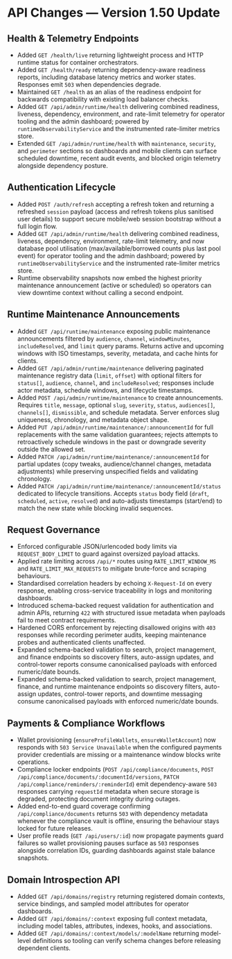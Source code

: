 # API Changes — Version 1.50 Update

## Health & Telemetry Endpoints
- Added `GET /health/live` returning lightweight process and HTTP runtime status for container orchestrators.
- Added `GET /health/ready` returning dependency-aware readiness reports, including database latency metrics and worker states. Responses emit `503` when dependencies degrade.
- Maintained `GET /health` as an alias of the readiness endpoint for backwards compatibility with existing load balancer checks.
- Added `GET /api/admin/runtime/health` delivering combined readiness, liveness, dependency, environment, and rate-limit telemetry for operator tooling and the admin dashboard; powered by `runtimeObservabilityService` and the instrumented rate-limiter metrics store.
- Extended `GET /api/admin/runtime/health` with `maintenance`, `security`, and `perimeter` sections so dashboards and mobile clients can surface scheduled downtime, recent audit events, and blocked origin telemetry alongside dependency posture.

## Authentication Lifecycle
- Added `POST /auth/refresh` accepting a refresh token and returning a refreshed `session` payload (access and refresh tokens plus sanitised user details) to support secure mobile/web session bootstrap without a full login flow.
- Added `GET /api/admin/runtime/health` delivering combined readiness, liveness, dependency, environment, rate-limit telemetry, and now database pool utilisation (max/available/borrowed counts plus last pool event) for operator tooling and the admin dashboard; powered by `runtimeObservabilityService` and the instrumented rate-limiter metrics store.
- Runtime observability snapshots now embed the highest priority maintenance announcement (active or scheduled) so operators can view downtime context without calling a second endpoint.

## Runtime Maintenance Announcements
- Added `GET /api/runtime/maintenance` exposing public maintenance announcements filtered by `audience`, `channel`, `windowMinutes`, `includeResolved`, and `limit` query params. Returns active and upcoming windows with ISO timestamps, severity, metadata, and cache hints for clients.
- Added `GET /api/admin/runtime/maintenance` delivering paginated maintenance registry data (`limit`, `offset`) with optional filters for `status[]`, `audience`, `channel`, and `includeResolved`; responses include actor metadata, schedule windows, and lifecycle timestamps.
- Added `POST /api/admin/runtime/maintenance` to create announcements. Requires `title`, `message`, optional `slug`, `severity`, `status`, `audiences[]`, `channels[]`, `dismissible`, and schedule metadata. Server enforces slug uniqueness, chronology, and metadata object shape.
- Added `PUT /api/admin/runtime/maintenance/:announcementId` for full replacements with the same validation guarantees; rejects attempts to retroactively schedule windows in the past or downgrade severity outside the allowed set.
- Added `PATCH /api/admin/runtime/maintenance/:announcementId` for partial updates (copy tweaks, audience/channel changes, metadata adjustments) while preserving unspecified fields and validating chronology.
- Added `PATCH /api/admin/runtime/maintenance/:announcementId/status` dedicated to lifecycle transitions. Accepts `status` body field (`draft`, `scheduled`, `active`, `resolved`) and auto-adjusts timestamps (start/end) to match the new state while blocking invalid sequences.

## Request Governance
- Enforced configurable JSON/urlencoded body limits via `REQUEST_BODY_LIMIT` to guard against oversized payload attacks.
- Applied rate limiting across `/api/*` routes using `RATE_LIMIT_WINDOW_MS` and `RATE_LIMIT_MAX_REQUESTS` to mitigate brute-force and scraping behaviours.
- Standardised correlation headers by echoing `X-Request-Id` on every response, enabling cross-service traceability in logs and monitoring dashboards.
- Introduced schema-backed request validation for authentication and admin APIs, returning `422` with structured issue metadata when payloads fail to meet contract requirements.
- Hardened CORS enforcement by rejecting disallowed origins with `403` responses while recording perimeter audits, keeping maintenance probes and authenticated clients unaffected.
- Expanded schema-backed validation to search, project management, and finance endpoints so discovery filters, auto-assign
  updates, and control-tower reports consume canonicalised payloads with enforced numeric/date bounds.
- Expanded schema-backed validation to search, project management, finance, and runtime maintenance endpoints so discovery filters, auto-assign updates, control-tower reports, and downtime messaging consume canonicalised payloads with enforced numeric/date bounds.

## Payments & Compliance Workflows
- Wallet provisioning (`ensureProfileWallets`, `ensureWalletAccount`) now responds with `503 Service Unavailable` when the configured payments provider credentials are missing or a maintenance window blocks write operations.
- Compliance locker endpoints (`POST /api/compliance/documents`, `POST /api/compliance/documents/:documentId/versions`, `PATCH /api/compliance/reminders/:reminderId`) emit dependency-aware `503` responses carrying `requestId` metadata when secure storage is degraded, protecting document integrity during outages.
- Added end-to-end guard coverage confirming `/api/compliance/documents` returns `503` with dependency metadata whenever the compliance vault is offline, ensuring the behaviour stays locked for future releases.
- User profile reads (`GET /api/users/:id`) now propagate payments guard failures so wallet provisioning pauses surface as `503` responses alongside correlation IDs, guarding dashboards against stale balance snapshots.

## Domain Introspection API
- Added `GET /api/domains/registry` returning registered domain contexts, service bindings, and sampled model attributes for operator dashboards.
- Added `GET /api/domains/:context` exposing full context metadata, including model tables, attributes, indexes, hooks, and associations.
- Added `GET /api/domains/:context/models/:modelName` returning model-level definitions so tooling can verify schema changes before releasing dependent clients.
